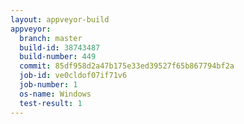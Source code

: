 ```yaml
---
layout: appveyor-build
appveyor:
  branch: master
  build-id: 38743487
  build-number: 449
  commit: 85df958d2a47b175e33ed39527f65b867794bf2a
  job-id: ve0cldof07if71v6
  job-number: 1
  os-name: Windows
  test-result: 1
---
```

